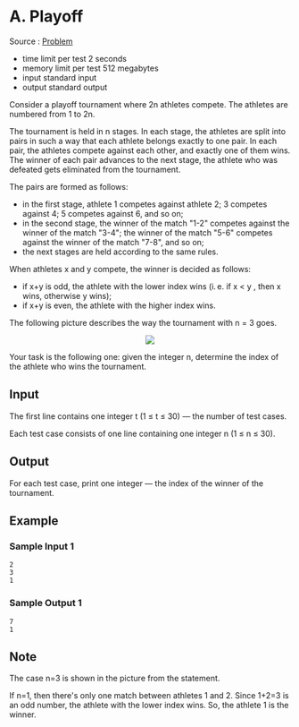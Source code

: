 # A. Playoff

Source : [Problem](https://codeforces.com/problemset/problem/1651/A)

- time limit per test 2 seconds
- memory limit per test 512 megabytes
- input standard input
- output standard output

Consider a playoff tournament where 2n
athletes compete. The athletes are numbered from 1
to 2n.

The tournament is held in n
stages. In each stage, the athletes are split into pairs in such a way that each athlete belongs exactly to one pair. In each pair, the athletes compete against each other, and exactly one of them wins. The winner of each pair advances to the next stage, the athlete who was defeated gets eliminated from the tournament.

The pairs are formed as follows:

- in the first stage, athlete 1 competes against athlete 2; 3 competes against 4; 5 competes against 6, and so on;
- in the second stage, the winner of the match "1-2" competes against the winner of the match "3-4"; the winner of the match "5-6" competes against the winner of the match "7-8", and so on;
- the next stages are held according to the same rules.

When athletes x and y compete, the winner is decided as follows:

- if x+y is odd, the athlete with the lower index wins (i. e. if x < y , then x wins, otherwise y wins);
- if x+y is even, the athlete with the higher index wins.

The following picture describes the way the tournament with n = 3 goes.

<p align="center"><img src="https://espresso.codeforces.com/b4d1f5820e5d7709f5ae5211412e5a2be30315c5.png"></p>

Your task is the following one: given the integer n, determine the index of the athlete who wins the tournament.

## Input

The first line contains one integer t (1 ≤ t ≤ 30) — the number of test cases.

Each test case consists of one line containing one integer n (1 ≤ n ≤ 30).

## Output

For each test case, print one integer — the index of the winner of the tournament.

## Example

### Sample Input 1

    2
    3
    1

### Sample Output 1

    7
    1

## Note

The case n=3 is shown in the picture from the statement.

If n=1, then there's only one match between athletes 1 and 2. Since 1+2=3 is an odd number, the athlete with the lower index wins. So, the athlete 1 is the winner.
